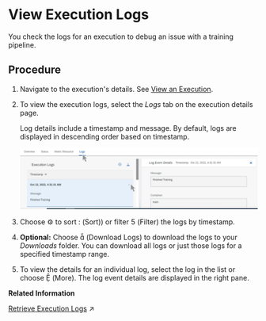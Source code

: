 <!-- loioafec746903f24c15ac60f6fe473d64f7 -->

<link rel="stylesheet" type="text/css" href="css/sap-icons.css"/>

# View Execution Logs

You check the logs for an execution to debug an issue with a training pipeline.



## Procedure

1.  Navigate to the execution's details. See [View an Execution](view-an-execution-33bae6d.md).

2.  To view the execution logs, select the *Logs* tab on the execution details page.

    Log details include a timestamp and message. By default, logs are displayed in descending order based on timestamp.

    ![](images/Image_AIL_Execution_Enhanced_Logs_b72f296.png)

3.  Choose :gear: to sort <span class="SAP-icons"></span> \(Sort\)\) or filter <span class="SAP-icons"></span> \(Filter\) the logs by timestamp.

4.  **Optional:** Choose <span class="SAP-icons"></span> \(Download Logs\) to download the logs to your *Downloads* folder. You can download all logs or just those logs for a specified timestamp range.

5.  To view the details for an individual log, select the log in the list or choose <span class="SAP-icons"></span> \(More\). The log event details are displayed in the right pane.


**Related Information**  


[Retrieve Execution Logs](https://help.sap.com/viewer/2d6c5984063c40a59eda62f4a9135bee/CLOUD/en-US/fbc55d35ab7e45aab01d05509361808c.html "accessed in the deployment and execution logs.") :arrow_upper_right:

